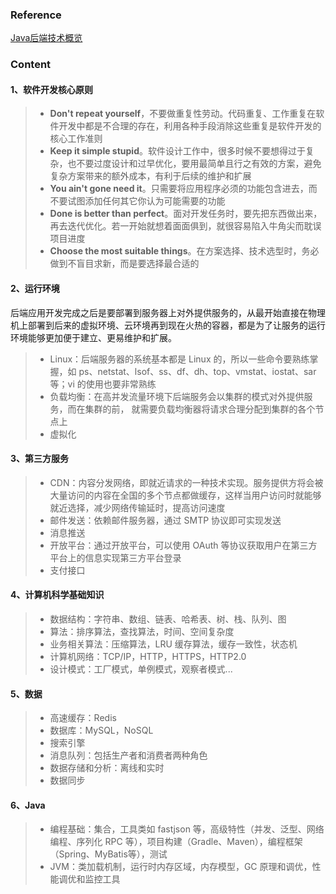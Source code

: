 ### Reference

[Java后端技术概览](https://github.com/superhj1987/pragmatic-java-engineer/blob/master/book/chapter1-servertech/server-tech-tree.md)

### Content

#### 1、软件开发核心原则

> * **Don't repeat yourself**，不要做重复性劳动。代码重复、工作重复在软件开发中都是不合理的存在，利用各种手段消除这些重复是软件开发的核心工作准则
> * **Keep it simple stupid**。软件设计工作中，很多时候不要想得过于复杂，也不要过度设计和过早优化，要用最简单且行之有效的方案，避免复杂方案带来的额外成本，有利于后续的维护和扩展
> * **You ain't gone need it**。只需要将应用程序必须的功能包含进去，而不要试图添加任何其它你认为可能需要的功能
> * **Done is better than perfect**。面对开发任务时，要先把东西做出来，再去迭代优化。若一开始就想着面面俱到，就很容易陷入牛角尖而耽误项目进度
> * **Choose the most suitable things**。在方案选择、技术选型时，务必做到不盲目求新，而是要选择最合适的

#### 2、运行环境

后端应用开发完成之后是要部署到服务器上对外提供服务的，从最开始直接在物理机上部署到后来的虚拟环境、云环境再到现在火热的容器，都是为了让服务的运行环境能够更加便于建立、更易维护和扩展。

> * Linux：后端服务器的系统基本都是 Linux 的，所以一些命令要熟练掌握，如 ps、netstat、lsof、ss、df、dh、top、vmstat、iostat、sar等；vi 的使用也要非常熟练
> * 负载均衡：在高并发流量环境下后端服务会以集群的模式对外提供服务，而在集群的前， 就需要负载均衡器将请求合理分配到集群的各个节点上
> * 虚拟化

#### 3、第三方服务

> * CDN：内容分发网络，即就近请求的一种技术实现。服务提供方将会被大量访问的内容在全国的多个节点都做缓存，这样当用户访问时就能够就近选择，减少网络传输延时，提高访问速度
> * 邮件发送：依赖邮件服务器，通过 SMTP 协议即可实现发送
> * 消息推送
> * 开放平台：通过开放平台，可以使用 OAuth 等协议获取用户在第三方平台上的信息实现第三方平台登录
> * 支付接口

#### 4、计算机科学基础知识

> * 数据结构：字符串、数组、链表、哈希表、树、栈、队列、图
> * 算法：排序算法，查找算法，时间、空间复杂度
> * 业务相关算法：压缩算法，LRU 缓存算法，缓存一致性，状态机
> * 计算机网络：TCP/IP，HTTP，HTTPS，HTTP2.0
> * 设计模式：工厂模式，单例模式，观察者模式...

#### 5、数据

> * 高速缓存：Redis
> * 数据库：MySQL，NoSQL
> * 搜索引擎
> * 消息队列：包括生产者和消费者两种角色
> * 数据存储和分析：离线和实时
> * 数据同步

#### 6、Java

> * 编程基础：集合，工具类如 fastjson 等，高级特性（并发、泛型、网络编程、序列化 RPC 等），项目构建（Gradle、Maven），编程框架（Spring、MyBatis等），测试
> * JVM：类加载机制，运行时内存区域，内存模型，GC 原理和调优，性能调优和监控工具
